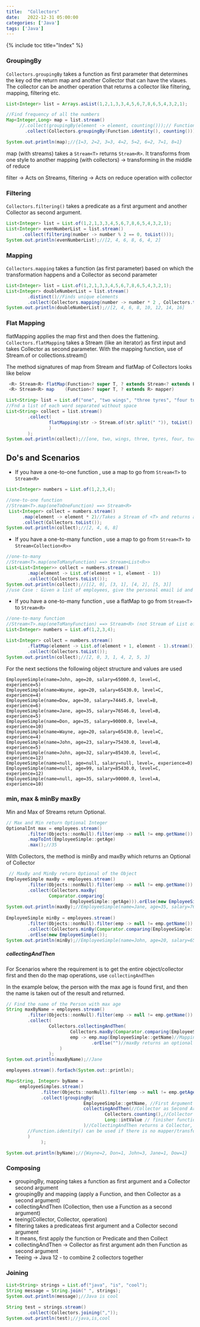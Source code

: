 ```yaml
---
title:  "Collectors"
date:   2022-12-31 05:00:00
categories: ['Java']
tags: ['Java']
---
```


{% include toc title="Index" %}


### GroupingBy

`Collectors.groupingBy` takes a function as first parameter that determines the
key od the return map
and another Collector that can have the vlaues. The collector can be another
operation that returns a collector
like filtering, mapping, filtering etc.

```java
List<Integer> list = Arrays.asList(1,2,1,3,3,4,5,6,7,8,6,5,4,3,2,1);

//Find frequency of all the numbers
Map<Integer,Long> map = list.stream()
     //.collect(groupingBy(element -> element, counting()));// Function.identity() Equivalent to an i in a for loop
       .collect(Collectors.groupingBy(Function.identity(), counting()));//collect takes a COLLECTOR as parameter. any method that returns a collector can be used

System.out.println(map);//{1=3, 2=2, 3=3, 4=2, 5=2, 6=2, 7=1, 8=1}
```

map (with streams) takes a `Stream<T>` returns `Stream<R>`. It transforms from
one style to another
mapping (with collectors) -> transforming in the middle of reduce

filter -> Acts on Streams, filtering -> Acts on reduce operation with collector

### Filtering

`Collectors.filtering()` takes a predicate as a first argument and another
Collector as second argument.

```java
List<Integer> list = List.of(1,2,1,3,3,4,5,6,7,8,6,5,4,3,2,1);
List<Integer> evenNumberList = list.stream()
      .collect(filtering(number -> number % 2 == 0, toList()));
System.out.println(evenNumberList);//[2, 4, 6, 8, 6, 4, 2]
```

### Mapping

`Collectors.mapping` takes a function (as first parameter) based on which the
transformation happens
and a Collector as second parameter

```java
List<Integer> list = List.of(1,2,1,3,3,4,5,6,7,8,6,5,4,3,2,1);
List<Integer> doubleNumberList = list.stream()
        .distinct()//Finds unique elements 
        .collect(Collectors.mapping(number -> number * 2 , Collectors.toList()));
System.out.println(doubleNumberList);//[2, 4, 6, 8, 10, 12, 14, 16]
```

### Flat Mapping

flatMapping applies the map first and then does the flattening.
`Collectors.flatMapping` takes a Stream (like an iterator)
as first input and takes Collector as second parameter. With the mapping
function, use of Stream.of or collections.stream()

The method signatures of map from Stream and flatMap of Collectors looks like
below

```java
 <R> Stream<R> flatMap(Function<? super T, ? extends Stream<? extends R>> mapper); 
 <R> Stream<R> map    (Function<? super T, ? extends R> mapper)
```

```java
List<String> list = List.of("one", "two wings", "three tyres", "four turbo combustion engine");
//Fnd a list of each word separated without space
List<String> collect = list.stream()
        .collect(
                flatMapping(str -> Stream.of(str.split(" ")), toList()
                )
        );
System.out.println(collect);//[one, two, wings, three, tyres, four, turbo, combustion, engine]
```

## Do's and Scenarios

* If you have a one-to-one function , use a map to go from `Stream<T>` to
  `Stream<R>`

```java
List<Integer> numbers = List.of(1,2,3,4);

//one-to-one function
//Stream<T>.map(oneToOneFunction) ==> Stream<R>
 List<Integer> collect = numbers.stream()
      .map(element -> element * 2)//Takes a Stream of <T> and returns a Stream of <R>
      .collect(Collectors.toList());
System.out.println(collect);//[2, 4, 6, 8]
```

* If you have a one-to-many function , use a map to go from `Stream<T>` to
  `Stream<Collection<R>>`

```java
//one-to-many
//Stream<T>.map(oneToManyFunction) ==> Stream<List<R>>
List<List<Integer>> collect = numbers.stream()
        .map(element -> List.of(element + 1, element - 1))
        .collect(Collectors.toList());
System.out.println(collect);//[[2, 0], [3, 1], [4, 2], [5, 3]]
//use Case : Given a list of employees, give the personal email id and official email id as pair
```

* If you have a one-to-many function , use a flatMap to go from `Stream<T>` to
  `Stream<R>`

```java
//one-to-many function
//Stream<T>.map(oneToManyFunction) ==> Stream<R> (not Stream of List of R)
List<Integer> numbers = List.of(1,2,3,4);

List<Integer> collect = numbers.stream()
        .flatMap(element -> List.of(element + 1, element - 1).stream())
        .collect(Collectors.toList());
System.out.println(collect);//[2, 0, 3, 1, 4, 2, 5, 3]
```

For the next sections the following object structure and values are used

```
EmployeeSimple(name=John, age=20, salary=65000.0, level=C, experience=5)
EmployeeSimple(name=Wayne, age=20, salary=65430.0, level=C, experience=4)
EmployeeSimple(name=Dow, age=30, salary=74445.0, level=B, experience=6)
EmployeeSimple(name=Jane, age=35, salary=76546.0, level=B, experience=5)
EmployeeSimple(name=Don, age=35, salary=90000.0, level=A, experience=10)
EmployeeSimple(name=Wayne, age=20, salary=65430.0, level=C, experience=4)
EmployeeSimple(name=John, age=23, salary=75430.0, level=B, experience=5)
EmployeeSimple(name=John, age=32, salary=85430.0, level=C, experience=12)
EmployeeSimple(name=null, age=null, salary=null, level= , experience=0)
EmployeeSimple(name=null, age=99, salary=85430.0, level=C, experience=12)
EmployeeSimple(name=null, age=35, salary=90000.0, level=A, experience=10)
```

### min, max & minBy maxBy

Min and Max of Streams return Optional.

```java
// Max and Min return Optional Integer
OptionalInt max = employees.stream()
        .filter(Objects::nonNull).filter(emp -> null != emp.getName()).filter(emp -> null != emp.getAge())
        .mapToInt(EmployeeSimple::getAge)
        .max();//35
```

With Collectors, the method is minBy and maxBy which returns an Optional of
Collector

```java
 // MaxBy and MinBy return Optional of the Object
EmployeeSimple maxBy = employees.stream()
        .filter(Objects::nonNull).filter(emp -> null != emp.getName()).filter(emp -> null != emp.getAge())
        .collect(Collectors.maxBy(
                Comparator.comparing(
                        EmployeeSimple::getAge))).orElse(new EmployeeSimple());
System.out.println(maxBy);//EmployeeSimple(name=Jane, age=35, salary=76546.0, level=B, experience=5)
        
EmployeeSimple minBy = employees.stream()
        .filter(Objects::nonNull).filter(emp -> null != emp.getName()).filter(emp -> null != emp.getAge())
        .collect(Collectors.minBy(Comparator.comparing(EmployeeSimple::getAge)))
        .orElse(new EmployeeSimple());
System.out.println(minBy);//EmployeeSimple(name=John, age=20, salary=65000.0, level=C, experience=5)
```

##### collectingAndThen

For Scenarios where the requirement is to get the entire object/collector first
and then do the map operations, use `collectingAndThen`

In the example below, the person with the max age is found first, and then the
name is taken out of the result and returned.

```java
// Find the name of the Person with max age
String maxByName = employees.stream()
        .filter(Objects::nonNull).filter(emp -> null != emp.getName()).filter(emp -> null != emp.getAge())
        .collect(
                Collectors.collectingAndThen(
                        Collectors.maxBy(Comparator.comparing(EmployeeSimple::getAge)),//Collector as the first argument
                        emp -> emp.map(EmployeeSimple::getName)//Mapping Function as the second argument
                                .orElse("")//maxBy returns an optional so use orElse for
                    )
                );
System.out.println(maxByName);//Jane

employees.stream().forEach(System.out::println);
```

```java
Map<String, Integer> byName =
     employeeSimples.stream()
             .filter(Objects::nonNull).filter(emp -> null != emp.getAge()).filter(emp -> null != emp.getName())
             .collect(groupingBy(
                             EmployeeSimple::getName, //First Argument of Grouping By
                             collectingAndThen(//Collector as Second Argument of Grouping By
                                     Collectors.counting(),//Collector as First argument of CAT (collectingNThen)
                                     Long::intValue // finisher function as second Argument
                             )//CollectingAndThen returns a Collector, so it can be further continued
        //Function.identity() can be used if there is no mapper/transformer/convertor/enricher needed
        )
             );

System.out.println(byName);//{Wayne=2, Don=1, John=3, Jane=1, Dow=1}
```

### Composing

* groupingBy, mapping takes a function as first argument and a Collector second
  argument
* groupingBy and mapping (apply a Function, and then Collector as a second
  argument)
* collectingAndThen (Collection, then use a Function as a second argument)
* teeing(Collector, Collector, operation)
* filtering takes a predicateas first argument and a Collector second argument
* It means, first apply the function or Predicate and then Collect
* collectingAndThen -> Collector as first argument adn then Function as second
  argument
* Teeing -> Java 12 - to combine 2 collectors together

### Joining

```java
List<String> strings = List.of("java", "is", "cool");
String message = String.join(" ", strings);
System.out.println(message);//Java is cool
        
String test = strings.stream()
        .collect(Collectors.joining(","));
System.out.println(test);//java,is,cool
```
